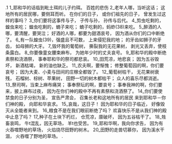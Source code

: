 .1 
1_耶和华的话临到毗土珥的儿子约珥。 
百姓的悲伤 
2_老年人哪，当听这话； 
这地所有的居民哪，要侧耳而听。 
在你们的日子， 
或你们祖先的日子， 
曾发生过这样的事吗？ 
3_你们要将这事传与子， 
子传与孙， 
孙传与后代。 
4_剪虫吃剩的，蝗虫来吃； 
蝗虫吃剩的，蝻子来吃； 
蝻子吃剩的，蚂蚱(38)来吃。 
5_醉酒的人哪，要清醒，要哭泣； 
好酒的人哪，都要为甜酒哀号， 
因为酒从你们的口中断绝了。 
6_有一队蝗虫(39)，强盛且不可数， 
上来侵犯我的地； 
的牙齿如狮子的牙齿， 
如母狮的大牙。 
7_毁坏我的葡萄树， 
撕裂我的无花果树， 
剥光又丢弃，使枝条露白。 
8_你要像童女腰束麻布， 
为她年少时的丈夫哀号。 
9_耶和华的殿中断绝素祭和浇酒祭， 
事奉耶和华的祭司都悲哀。 
10_田荒凉，地悲哀； 
因为五谷毁坏， 
新酒枯竭， 
新的油也缺乏。 
11_农夫啊，要惭愧； 
修整葡萄园的啊，你们要哀号； 
因为大麦、小麦与田间的庄稼全都毁了。 
12_葡萄树枯干， 
无花果树衰残， 
石榴树、棕树、苹果树， 
田野一切的树木都枯干； 
众人的喜乐尽都消逝。 
13_祭司啊，当束上麻布痛哭； 
事奉祭坛的啊，要哀号； 
事奉我神的啊，你们要来，披上麻布过夜， 
因为在你们神的殿中不再有素祭和浇酒祭了。 
14_你们要使禁食的日子分别为圣， 
宣告严肃会， 
召集长老和这地所有的居民 
来到耶和华－你们神的殿， 
向耶和华哀求。 
15_哀哉，这日子！ 
因为耶和华的日子临近， 
好像毁灭从全能者来到。 
16_粮食不是在我们眼前断绝了吗？ 
欢喜快乐不是从我们神的殿中止息了吗？ 
17_种子在土块下朽烂， 
仓荒凉，廪破坏， 
因为五谷枯干了。 
18_牲畜哀鸣， 
牛t混乱，因无草场， 
羊t也受苦。 
19_耶和华啊，我向你求告， 
因为有火吞噬野地的草场， 
火焰烧尽田野的树木。 
20_田野的走兽切慕你， 
因为溪水干涸， 
火吞噬了野地的草场。 
 .